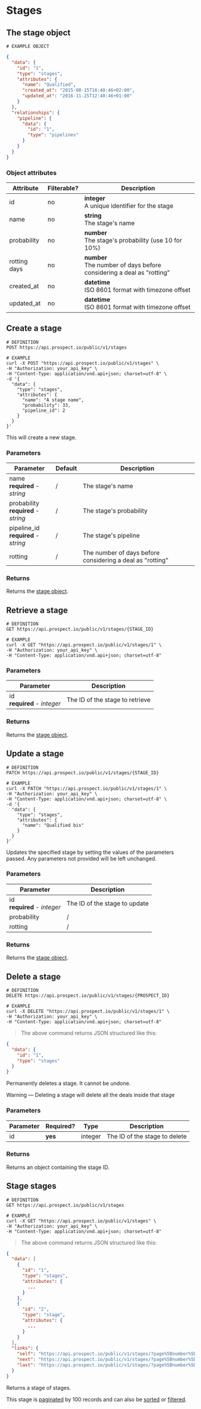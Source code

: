 # Stages
## The stage object
```
# EXAMPLE OBJECT
```

```json
{
  "data": {
    "id": "1",
    "type": "stages",
    "attributes": {
      "name": "Qualified",
      "created_at": "2015-08-15T16:48:46+02:00",
      "updated_at": "2016-11-25T12:40:46+01:00"
    }
  }, 
  "relationships": {
    "pipeline": {
      "data": {
        "id": "1",
        "type": "pipelines"
      }
    }
  }
}
```

### Object attributes
Attribute | Filterable? | Description
--------- | ----------- | -----------
id | no | **integer** <br />A unique identifier for the stage
name | no | **string** <br />The stage's name
probability | no | **number** <br />The stage's probability (use 10 for 10%) 
rotting days | no | **number** <br />The number of days before considering a deal as "rotting"
created_at | no | **datetime** <br />ISO 8601 format with timezone offset
updated_at | no | **datetime** <br />ISO 8601 format with timezone offset


## Create a stage
```shell
# DEFINITION
POST https://api.prospect.io/public/v1/stages

# EXAMPLE
curl -X POST "https://api.prospect.io/public/v1/stages" \
-H "Authorization: your_api_key" \
-H "Content-Type: application/vnd.api+json; charset=utf-8" \
-d '{
  "data": {
    "type": "stages",
    "attributes": {
      "name": "A stage name", 
      "probability": 33, 
      "pipeline_id": 2
    }
  }
}'
```

This will create a new stage.

### Parameters
Parameter | Default | Description
--------- | ------- | ------------
name<br />**required** - *string* | / | The stage's name
probability<br />**required** - *string* | / | The stage's probability
pipeline_id<br />**required** - *string* | / | The stage's pipeline
rotting | / | The number of days before considering a deal as "rotting"

### Returns
Returns the [stage object](#the-stage-object).

## Retrieve a stage
```shell
# DEFINITION
GET https://api.prospect.io/public/v1/stages/{STAGE_ID}

# EXAMPLE
curl -X GET "https://api.prospect.io/public/v1/stages/1" \
-H "Authorization: your_api_key" \
-H "Content-Type: application/vnd.api+json; charset=utf-8"
```

### Parameters
Parameter | Description
--------- | -----------
id<br />**required** - *integer* | The ID of the stage to retrieve

### Returns
Returns the [stage object](#the-stage-object).

## Update a stage
```shell
# DEFINITION
PATCH https://api.prospect.io/public/v1/stages/{STAGE_ID}

# EXAMPLE
curl -X PATCH "https://api.prospect.io/public/v1/stages/1" \
-H "Authorization: your_api_key" \
-H "Content-Type: application/vnd.api+json; charset=utf-8" \
-d '{
  "data": {
    "type": "stages",
    "attributes": {
      "name": "Qualified bis"
    }
  }
}'
```

Updates the specified stage by setting the values of the parameters passed. Any parameters not provided will be left unchanged.

### Parameters
Parameter | Description
--------- | -----------
id<br />**required** - *integer* | The ID of the stage to update
probability | / | The stage's probability
rotting | / | The number of days before considering a deal as "rotting"

### Returns
Returns the [stage object](#the-stage-object).

## Delete a stage
```shell
# DEFINITION
DELETE https://api.prospect.io/public/v1/stages/{PROSPECT_ID}

# EXAMPLE
curl -X DELETE "https://api.prospect.io/public/v1/stages/1" \
-H "Authorization: your_api_key" \
-H "Content-Type: application/vnd.api+json; charset=utf-8"
```

> The above command returns JSON structured like this:

```json
{
  "data": {
    "id": "1",
    "type": "stages"
  }
}
```

Permanently deletes a stage. It cannot be undone.

<aside class="notice">
Warning — Deleting a stage will delete all the deals inside that stage
</aside>

### Parameters
Parameter | Required? | Type | Description
--------- | --------- | -----| -----------
id | **yes** | integer | The ID of the stage to delete

### Returns
Returns an object containing the stage ID.

## Stage stages

```shell
# DEFINITION
GET https://api.prospect.io/public/v1/stages

# EXAMPLE
curl -X GET "https://api.prospect.io/public/v1/stages" \
-H "Authorization: your_api_key" \
-H "Content-Type: application/vnd.api+json; charset=utf-8"
```

> The above command returns JSON structured like this:

```json
{
  "data": [
    {
      "id": "1",
      "type": "stages",
      "attributes": {
        ...
      }
    },
    {
      "id": "2",
      "type": "stage",
      "attributes": {
        ...
      }
    }
  ],
  "links": {
    "self": "https://api.prospect.io/public/v1/stages/?page%5Bnumber%5D=1&page%5Bsize%5D=100",
    "next": "https://api.prospect.io/public/v1/stages/?page%5Bnumber%5D=2&page%5Bsize%5D=100",
    "last": "https://api.prospect.io/public/v1/stages/?page%5Bnumber%5D=5&page%5Bsize%5D=100"
  }
}
```

Returns a stage of stages.

This stage is [paginated](#pagination) by 100 records and can also be [sorted](#sorting) or [filtered](#filtering).
